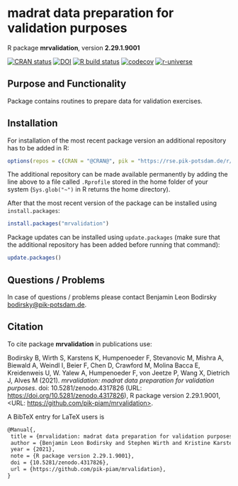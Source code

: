# madrat data preparation for validation purposes

R package **mrvalidation**, version **2.29.1.9001**

[![CRAN status](https://www.r-pkg.org/badges/version/mrvalidation)](https://cran.r-project.org/package=mrvalidation) [![DOI](https://zenodo.org/badge/DOI/10.5281/zenodo.4317826.svg)](https://doi.org/10.5281/zenodo.4317826)  [![R build status](https://github.com/pik-piam/mrvalidation/workflows/check/badge.svg)](https://github.com/pik-piam/mrvalidation/actions) [![codecov](https://codecov.io/gh/pik-piam/mrvalidation/branch/master/graph/badge.svg)](https://codecov.io/gh/pik-piam/mrvalidation) [![r-universe](https://pik-piam.r-universe.dev/badges/mrvalidation)](https://pik-piam.r-universe.dev/ui#builds)

## Purpose and Functionality

Package contains routines to prepare data for validation exercises.


## Installation

For installation of the most recent package version an additional repository has to be added in R:

```r
options(repos = c(CRAN = "@CRAN@", pik = "https://rse.pik-potsdam.de/r/packages"))
```
The additional repository can be made available permanently by adding the line above to a file called `.Rprofile` stored in the home folder of your system (`Sys.glob("~")` in R returns the home directory).

After that the most recent version of the package can be installed using `install.packages`:

```r 
install.packages("mrvalidation")
```

Package updates can be installed using `update.packages` (make sure that the additional repository has been added before running that command):

```r 
update.packages()
```

## Questions / Problems

In case of questions / problems please contact Benjamin Leon Bodirsky <bodirsky@pik-potsdam.de>.

## Citation

To cite package **mrvalidation** in publications use:

Bodirsky B, Wirth S, Karstens K, Humpenoeder F, Stevanovic M, Mishra A, Biewald A, Weindl I, Beier F, Chen D, Crawford M, Molina Bacca E, Kreidenweis U, W. Yalew A, Humpenoeder F, von Jeetze P, Wang X, Dietrich J, Alves M (2021). _mrvalidation: madrat data preparation for validation purposes_. doi: 10.5281/zenodo.4317826 (URL: https://doi.org/10.5281/zenodo.4317826), R package version 2.29.1.9001, <URL: https://github.com/pik-piam/mrvalidation>.

A BibTeX entry for LaTeX users is

 ```latex
@Manual{,
  title = {mrvalidation: madrat data preparation for validation purposes},
  author = {Benjamin Leon Bodirsky and Stephen Wirth and Kristine Karstens and Florian Humpenoeder and Mishko Stevanovic and Abhijeet Mishra and Anne Biewald and Isabelle Weindl and Felicitas Beier and David Chen and Michael Crawford and Edna {Molina Bacca} and Ulrich Kreidenweis and Amsalu {W. Yalew} and Florian {Humpenoeder } and Patrick {von Jeetze } and Xiaoxi Wang and Jan Philipp Dietrich and Marcos Alves},
  year = {2021},
  note = {R package version 2.29.1.9001},
  doi = {10.5281/zenodo.4317826},
  url = {https://github.com/pik-piam/mrvalidation},
}
```

